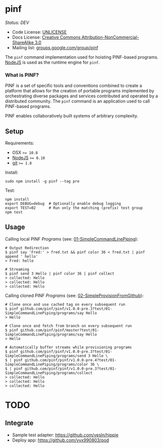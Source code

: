 pinf
====

*Status: DEV*

  * Code License: [UNLICENSE](http://unlicense.org/)
  * Docs License: [Creative Commons Attribution-NonCommercial-ShareAlike 3.0](http://creativecommons.org/licenses/by-nc-sa/3.0/)
  * Mailing list: [groups.google.com/group/pinf](http://groups.google.com/group/pinf)

The `pinf` command implementation used for hoisting PINF-based programs. [NodeJS](http://nodejs.org/) is used as the runtime engine for `pinf`.

### What is PINF?

PINF is a set of specific tools and conventions combined to create a platform that allows for the creation of portable programs implemented by orchestrating diverse packages and services contributed and operated by a distributed community. The `pinf` command is an application used to call PINF-based programs.

PINF enables collaboratively built systems of arbitrary complexity.


Setup
-----

Requirements:

  * OSX `>= 10.8`
  * [NodeJS](http://nodejs.org/) `>= 0.10`
  * [git](http://git-scm.com/) `>= 1.8`

Install:

    sudo npm install -g pinf --tag pre

Test:

    npm install
    export DEBUG=debug  # Optionally enable debug logging
    export TEST=02      # Run only the matching (prefix) test group
    npm test


Usage
-----

Calling local PINF *Programs* (see: [01-SimpleCommandLinePiping](https://github.com/pinf/pinf/tree/master/test/01-SimpleCommandLinePiping)):

    # Output Redirection
    $ pinf say 'Fred:' > fred.txt && pinf color 36 < fred.txt | pinf append ' hello'
    > Fred: hello

    # Streaming
    $ pinf send 3 Hello | pinf color 36 | pinf collect
    > collected: Hello
    > collected: Hello
    > collected: Hello

Calling cloned PINF *Programs* (see: [02-SimpleProvisionFromGithub](https://github.com/pinf/pinf/tree/master/test/02-SimpleProvisionFromGithub)):

    # Clone once and use cached tag on every subsequent run
    $ pinf github.com/pinf/pinf/v1.0.0-pre.3?test/01-SimpleCommandLinePiping/programs/say Hello
    > Hello

    # Clone once and fetch from branch on every subsequent run
    $ pinf github.com/pinf/pinf/master?test/01-SimpleCommandLinePiping/programs/say Hello
    > Hello

    # Automatically buffer streams while provisioning programs
    $ pinf github.com/pinf/pinf/v1.0.0-pre.3?test/01-SimpleCommandLinePiping/programs/send 3 Hello \
    $ | pinf github.com/pinf/pinf/v1.0.0-pre.4?test/01-SimpleCommandLinePiping/programs/color 36 \
    $ | pinf github.com/pinf/pinf/v1.0.0-pre.3?test/01-SimpleCommandLinePiping/programs/collect
    > collected: Hello
    > collected: Hello
    > collected: Hello


TODO
====

Integrate
---------

  * Sample test adapter: https://github.com/vesln/hippie
  * Deploy app: https://github.com/yyx990803/pod
